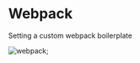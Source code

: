 # Webpack
Setting a custom webpack boilerplate

![webpack](https://www.campusmvp.es/recursos/image.axd?picture=/2017/4T/Webpack-logo.png);

